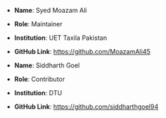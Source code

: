 - **Name**: Syed Moazam Ali
- **Role**: Maintainer
- **Institution**: UET Taxila Pakistan
- **GitHub Link**: https://github.com/MoazamAli45

- **Name**: Siddharth Goel
- **Role**: Contributor
- **Institution**: DTU
- **GitHub Link**: https://github.com/siddharthgoel94

